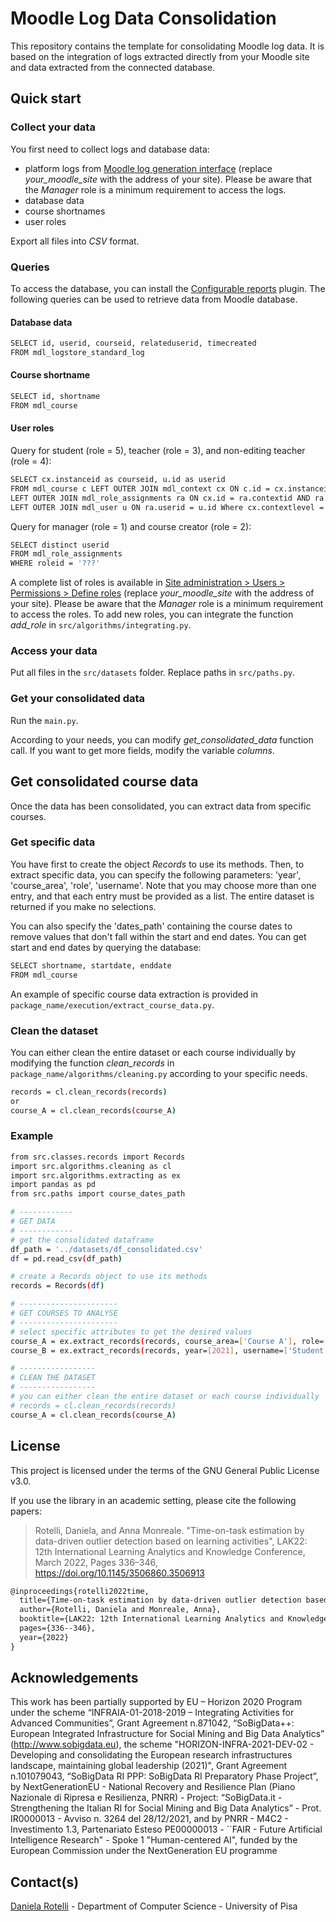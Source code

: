 # Moodle Log Data Consolidation
This repository contains the template for consolidating Moodle log data. It is based on the integration of logs extracted directly from your Moodle site and data extracted from the connected database.

## Quick start
### Collect your data
You first need to collect logs and database data:

- platform logs from [Moodle log generation interface](https://your_moodle_site/report/log/index.php?id=0)
(replace *your_moodle_site* with the address of your site). Please be aware that the *Manager* role is a minimum requirement to access the logs.
- database data
- course shortnames
- user roles

Export all files into *CSV* format.

### Queries
To access the database, you can install the [Configurable reports](https://moodle.org/plugins/block_configurable_reports) plugin. 
The following queries can be used to retrieve data from Moodle database.
#### Database data
```bash
SELECT id, userid, courseid, relateduserid, timecreated
FROM mdl_logstore_standard_log
```
#### Course shortname
```bash
SELECT id, shortname
FROM mdl_course
```
#### User roles
Query for student (role = 5), teacher (role = 3), and non-editing teacher (role = 4):
```bash
SELECT cx.instanceid as courseid, u.id as userid
FROM mdl_course c LEFT OUTER JOIN mdl_context cx ON c.id = cx.instanceid
LEFT OUTER JOIN mdl_role_assignments ra ON cx.id = ra.contextid AND ra.roleid = '???' AND cx.instanceid <> 1
LEFT OUTER JOIN mdl_user u ON ra.userid = u.id Where cx.contextlevel = '50'
```
Query for manager (role = 1) and course creator (role = 2):
```bash
SELECT distinct userid
FROM mdl_role_assignments
WHERE roleid = '???'
```

A complete list of roles is available in [Site administration > Users > Permissions > Define roles](https://your_moodle_site/admin/roles/manage.php) (replace *your_moodle_site* with the address of your site). Please be aware that the *Manager* role is a minimum requirement to access the roles.
To add new roles, you can integrate the function *add_role* in `src/algorithms/integrating.py`.

### Access your data
Put all files in the `src/datasets` folder. 
Replace paths in `src/paths.py`. 

### Get your consolidated data
Run the `main.py`.

According to your needs, you can modify *get_consolidated_data* function call.
If you want to get more fields, modify the variable *columns*.


## Get consolidated course data
Once the data has been consolidated, you can extract data from specific courses.

### Get specific data
You have first to create the object *Records* to use its methods. 
Then, to extract specific data, you can specify the following parameters: 'year', 'course_area', 'role', 'username'. 
Note that you may choose more than one entry, and that each entry must be provided as a list.
The entire dataset is returned if you make no selections.

You can also specify the 'dates_path'  containing the course dates to remove values that don't fall within the start and 
end dates.
You can get start and end dates by querying the database:
```bash
SELECT shortname, startdate, enddate 
FROM mdl_course
```
An example of specific course data extraction is provided in `package_name/execution/extract_course_data.py`. 

### Clean the dataset
You can either clean the entire dataset or each course individually by modifying the function *clean_records* in
`package_name/algorithms/cleaning.py` according to your specific needs.

```bash
records = cl.clean_records(records)
or
course_A = cl.clean_records(course_A)
```
### Example

```bash
from src.classes.records import Records
import src.algorithms.cleaning as cl
import src.algorithms.extracting as ex
import pandas as pd
from src.paths import course_dates_path

# ------------
# GET DATA
# ------------
# get the consolidated dataframe
df_path = '../datasets/df_consolidated.csv'
df = pd.read_csv(df_path)

# create a Records object to use its methods
records = Records(df)

# ----------------------
# GET COURSES TO ANALYSE
# ----------------------
# select specific attributes to get the desired values
course_A = ex.extract_records(records, course_area=['Course A'], role=['Student'], datespath=course_dates_path)
course_B = ex.extract_records(records, year=[2021], username=['Student 01'])

# -----------------
# CLEAN THE DATASET
# -----------------
# you can either clean the entire dataset or each course individually
# records = cl.clean_records(records)
course_A = cl.clean_records(course_A)
```

## License

This project is licensed under the terms of the GNU General Public License v3.0.

If you use the library in an academic setting, please cite the following papers:

> Rotelli, Daniela, and Anna Monreale. "Time-on-task estimation by data-driven outlier detection based on learning activities", LAK22: 12th International Learning Analytics and Knowledge Conference, March 2022, Pages 336–346, https://doi.org/10.1145/3506860.3506913

```tex
@inproceedings{rotelli2022time,
  title={Time-on-task estimation by data-driven outlier detection based on learning activities},
  author={Rotelli, Daniela and Monreale, Anna},
  booktitle={LAK22: 12th International Learning Analytics and Knowledge Conference},
  pages={336--346},
  year={2022}
}
```

## Acknowledgements
This work has been partially supported by EU – Horizon 2020 Program under the scheme “INFRAIA-01-2018-2019 – Integrating 
Activities for Advanced Communities”, Grant Agreement n.871042, “SoBigData++: European Integrated Infrastructure for 
Social Mining and Big Data Analytics” (http://www.sobigdata.eu), the scheme "HORIZON-INFRA-2021-DEV-02 - Developing and 
consolidating the European research infrastructures landscape, maintaining global leadership (2021)", Grant Agreement 
n.101079043, “SoBigData RI PPP: SoBigData RI Preparatory Phase Project”, by NextGenerationEU - National Recovery and 
Resilience Plan (Piano Nazionale di Ripresa e Resilienza, PNRR) - Project: “SoBigData.it - Strengthening the Italian RI 
for Social Mining and Big Data Analytics” - Prot. IR0000013 - Avviso n. 3264 del 28/12/2021, and by PNRR - M4C2 - 
Investimento 1.3, Partenariato Esteso PE00000013 - ``FAIR - Future Artificial Intelligence Research" - Spoke 1 
"Human-centered AI", funded by the European Commission under the NextGeneration EU programme

## Contact(s)
[Daniela Rotelli](mailto:daniela.rotelli@phd.unipi.it) - Department of Computer Science - University of Pisa
